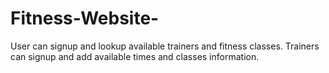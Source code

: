 # Fitness-Website-
User can signup and lookup available trainers and fitness classes. Trainers can signup and add available times and classes information.
